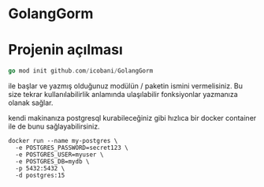 # GolangGorm


# Projenin açılması

``` go
go mod init github.com/icobani/GolangGorm
```


ile başlar ve yazmış olduğunuz modülün / paketin ismini vermelisiniz.
Bu size tekrar kullanılabilirlik anlamında ulaşılabilir fonksiyonlar yazmanıza olanak sağlar.


kendi makinanıza postgresql kurabileceğiniz gibi hızlıca bir docker container ile de bunu sağlayabilirsiniz.



``` shell
docker run --name my-postgres \
  -e POSTGRES_PASSWORD=secret123 \
  -e POSTGRES_USER=myuser \
  -e POSTGRES_DB=mydb \
  -p 5432:5432 \
  -d postgres:15
```

